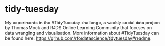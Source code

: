 # tidy-tuesday
My experiments in the #TidyTuesday challenge, a weekly social data project by Thomas Mock and R4DS Online Learning Community that focuses on data wrangling and visualisation. More information about #TidyTuesday can be found here: https://github.com/rfordatascience/tidytuesday#readme.
